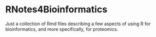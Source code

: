 RNotes4Bioinformatics
=====================

Just a collection of Rmd files describing a few aspects of using R for bioinformatics, and more specifically, for proteomics.